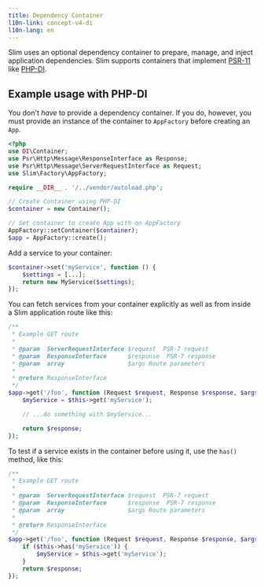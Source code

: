 ```yaml
---
title: Dependency Container
l10n-link: concept-v4-di
l10n-lang: en
---
```


Slim uses an optional dependency container to prepare, manage, and inject application
dependencies. Slim supports containers that implement [PSR-11](http://www.php-fig.org/psr/psr-11/) like [PHP-DI](http://php-di.org/doc/frameworks/slim.html).

## Example usage with PHP-DI

You don't _have_ to provide a dependency container. If you do, however, you must provide an instance of the container to `AppFactory` before creating an `App`.

```php
<?php
use DI\Container;
use Psr\Http\Message\ResponseInterface as Response;
use Psr\Http\Message\ServerRequestInterface as Request;
use Slim\Factory\AppFactory;

require __DIR__ . '/../vendor/autoload.php';

// Create Container using PHP-DI
$container = new Container();

// Set container to create App with on AppFactory
AppFactory::setContainer($container);
$app = AppFactory::create();
```

Add a service to your container:

```php
$container->set('myService', function () {
    $settings = [...];
    return new MyService($settings);
});
```

You can fetch services from your container explicitly as well as from inside a Slim
application route like this:

```php
/**
 * Example GET route
 *
 * @param  ServerRequestInterface $request  PSR-7 request
 * @param  ResponseInterface      $response  PSR-7 response
 * @param  array                  $args Route parameters
 *
 * @return ResponseInterface
 */
$app->get('/foo', function (Request $request, Response $response, $args) {
    $myService = $this->get('myService');

    // ...do something with $myService...

    return $response;
});
```

To test if a service exists in the container before using it, use the `has()` method, like this:

```php
/**
 * Example GET route
 *
 * @param  ServerRequestInterface $request  PSR-7 request
 * @param  ResponseInterface      $response  PSR-7 response
 * @param  array                  $args Route parameters
 *
 * @return ResponseInterface
 */
$app->get('/foo', function (Request $request, Response $response, $args) {
    if ($this->has('myService')) {
        $myService = $this->get('myService');
    }
    return $response;
});
```

